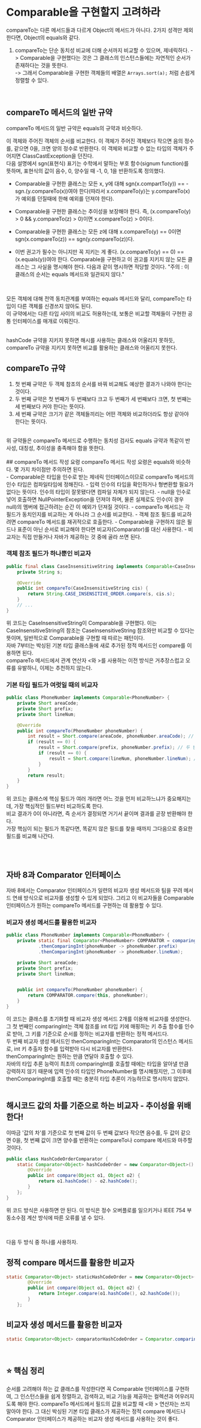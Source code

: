 # Comparable을 구현할지 고려하라
compareTo는 다른 메서드들과 다르게 Object의 메서드가 아니다. 2가지 성격만 제외한다면, Object의 equals와 같다. <br>
1. compareTo는 단순 동치성 비교에 더해 순서까지 비교할 수 있으며, 제네릭하다.
   -> Comparable을 구현했다는 것은 그 클래스의 인스턴스들에는 자연적인 순서가 존재하다는 것을 뜻한다. <br>
   -> 그래서 Comparable을 구현한 객체들의 배열은 `Arrays.sort(a);` 처럼 손쉽게 정렬할 수 있다. <br>
<br>

## compareTo 메서드의 일반 규약
compareTo 메서드의 일반 규약은 equals의 규약과 비슷하다. <br>

이 객체와 주어진 객체의 순서를 비교한다. 이 객체가 주어진 객체보다 작으면 음의 정수를, 같으면 0을, 크면 양의 정수로 반환한다. 이 객체와 비교할 수 없는 타입의 객체가 주어지면 ClassCastException을 던진다. <br>
다음 설명에서 sgn(표현식) 표기는 수학에서 말하는 부호 함수(signum function)를 뜻하며, 표현식의 값이 음수, 0, 양수일 때 -1, 0, 1을 반환하도록 정의했다. <br>

- Comparable을 구현한 클래스는 모든 x, y에 대해 sgn(x.compartTo(y)) == -sgn.(y.compareTo(x))여야 한다(따라서 x.compareTo(y)는 y.compareTo(x)가 예외를 던질때에 한해 예외를 던져야 한다).
- Comparable을 구현한 클래스는 추이성을 보장해야 한다. 즉, (x.compareTo(y) > 0 && y.compareTo(z) > 0)이면 x.compareTo(z) > 0이다.
- Comparable을 구현한 클래스는 모든 z에 대해 x.compareTo(y) == 0이면 sgn(x.compareTo(z)) == sgn(y.compareTo(z))다.
- 이번 권고가 필수는 아니지만 꼭 지키는 게 좋다. (x.compareTo(y) == 0) == (x.equals(y))여야 한다. Comparable을 구현하고 이 권고를 지키지 않는 모든 클래스는 그 사실을 명시해야 한다. 다음과 같이 명시하면 적당할 것이다.
  "주의 : 이 클래스의 순서는 equals 메서드와 일관되지 않다." <br>

  <br>
모든 객체에 대해 전역 동치관계를 부여하는 equals 메서드와 달리, compareTo는 타입이 다른 객체를 신경쓰지 않아도 된다. <br>
이 규약에서는 다른 타입 사이의 비교도 허용하는데, 보통은 비교할 객체들이 구현한 공통 인터페이스를 매개로 이뤄진다. <br>

<br>
hashCode 규약을 지키지 못하면 해시를 사용하는 클래스와 어울리지 못하듯, compareTo 규약을 지키지 못하면 비교를 활용하는 클래스와 어울리지 못한다. <br>

## compareTo 규약
1. 첫 번째 규약은 두 객체 참조의 순서를 바꿔 비교해도 예상한 결과가 나와야 한다는 것이다.
2. 두 번째 규약은 첫 번째가 두 번째보다 크고 두 번째가 세 번째보다 크면, 첫 번째는 세 번째보다 커야 한다는 뜻이다.
3. 세 번째 규약은 크기가 같은 객체들끼리는 어떤 객체와 비교하더라도 항상 같아야 한다는 뜻이다.
<br>
위 규약들은 compareTo 메서드로 수행하는 동치성 검사도 equals 규약과 똑같이 반사성, 대칭성, 추이성을 충족해야 함을 뜻한다.
<br>
<br>
## compareTo 메서드 작성 요령
compareTo 메서드 작성 요령은 equals와 비슷하다. 몇 가지 차이점만 주의하면 된다. <br>
- Comparable은 타입을 인수로 받는 제네릭 인터페이스이므로 compareTo 메서드의 인수 타입은 컴파일타임에 정해진다.
- 입력 인수의 타입을 확인하거나 형변환할 필요가 없다는 뜻이다. 인수의 타입이 잘못됐다면 컴파일 자체가 되지 않는다.
- null을 인수로 넣어 호출하면 NullPointerException을 던져야 하며, 물론 실제로도 인수(이 경우 null)의 멤버에 접근하려는 순간 이 예외가 던져질 것이다.
- compareTo 메서드는 각 필드가 동치인지를 비교하는 게 아니라 그 순서를 비교한다.
- 객체 참조 필드를 비교하려면 compareTo 메서드를 재귀적으로 호출한다.
- Comparable을 구현하지 않은 필드나 표준이 아닌 순서로 비교해야 한다면 비교자(Comparator)를 대신 사용한다.
- 비교자는 직접 만들거나 자바가 제공하는 것 중에 골라 쓰면 된다.

### 객체 참조 필드가 하나뿐인 비교자
```java
public final class CaseInsensitiveString implements Comparable<CaseInsensitiveString> {
    private String s;

    @Override
    public int compareTo(CaseInsensitiveString cis) {
        return String.CASE_INSENSITIVE_ORDER.compare(s, cis.s);
    }
    // ...
}
```
위 코드는 CaseInsensitiveString이 Comparable을 구현했다. 이는 CaseInsensitiveString의 참조는 CaseInsensitiveString 참조와만 비교할 수 있다는 뜻이며, 일반적으로 Comparable을 구현할 때 따르는 패턴이다. <br>
자바 7부터는 박싱된 기본 타입 클래스들에 새로 추가된 정적 메서드인 compare를 이용하면 된다. <br>
compareTo 메서드에서 관계 연산자 <와 >를 사용하는 이전 방식은 거추장스럽고 오류를 유발하니, 이제는 추천하지 않는다. <br>

### 기본 타입 필드가 여럿일 때의 비교자
```java
public class PhoneNumber implements Comparable<PhoneNumber> {
    private Short areaCode;
    private Short prefix;
    private Short lineNum;

    @Override
    public int compareTo(PhoneNumber phoneNumber) {
        int result = Short.compare(areaCode, phoneNumber.areaCode); // 가장 중요한 필드
        if (result == 0) {
            result = Short.compare(prefix, phoneNumber.prefix); // 두 번째로 중요한 필드
            if (result == 0) {
                result = Short.compare(lineNum, phoneNumber.lineNum); // 세 번째로 중요한 필드
            }
        }
        return result;
    }
}
```
위 코드는 클래스에 핵심 필드가 여러 개라면 어느 것을 먼저 비교하느냐가 중요해지는데, 가장 핵심적인 필드부터 비교하도록 한다. <br>
비교 결과가 0이 아니라면, 즉 순서가 결정되면 거기서 끝이며 결과를 곧장 반환해야 한다. <br>
가장 핵심이 되는 필드가 똑같다면, 똑같지 않은 필드를 찾을 때까지 그다음으로 중요한 필드를 비교해 나간다. <br>

<br> <br>

## 자바 8과 Comparator 인터페이스
자바 8에서는 Comparator 인터페이스가 일련의 비교자 생성 메서드와 팀을 꾸려 메서드 연쇄 방식으로 비교자를 생성할 수 있게 되었다. 그리고 이 비교자들을 Comparable 인터페이스가 원하는 compareTo 메서드를 구현하는 데 활용할 수 있다. <br>

### 비교자 생성 메서드를 활용한 비교자
```java
public class PhoneNumber implements Comparable<PhoneNumber> {
    private static final Comparator<PhoneNumber> COMPARATOR = comparingInt((PhoneNumber phoneNumber) -> phoneNumber.areaCode)
            .thenComparingInt(phoneNumber -> phoneNumber.prefix)
            .thenComparingInt(phoneNumber -> phoneNumber.lineNum);

    private Short areaCode;
    private Short prefix;
    private Short lineNum;


    public int compareTo(PhoneNumber phoneNumber) {
        return COMPARATOR.compare(this, phoneNumber);
    }
}
```
이 코드는 클래스를 초기화할 때 비교자 생성 메서드 2개를 이용해 비교자를 생성한다. <br>
그 첫 번째인 comparingInt는 객체 참조를 int 타입 키에 매핑하는 키 추출 함수를 인수로 받아, 그 키를 기준으로 순서를 정하는 비교자를 반환하는 정적 메서드다. <br>
두 번째 비교자 생성 메서드인 thenComparingInt는 Comparator의 인스턴스 메서드로, int 키 추출자 함수를 입력받아 다시 비교자를 반환한다.  <br>
thenComparingInt는 원하는 만큼 연달아 호출할 수 있다. <br>
자바의 타입 추론 능력이 최초의 comparingInt를 호출할 때에는 타입을 알아낼 만큼 강력하지 않기 때문에 입력 인수의 타입인 PhoneNumber를 명시해줬지만, 그 이후에 thenComparingInt를 호출할 때는 충분히 타입 추론이 가능하므로 명시하지 않았다. <br>
<br>

## 해시코드 값의 차를 기준으로 하는 비교자 - 추이성을 위배한다!
이따금 '값의 차'를 기준으로 첫 번째 값이 두 번째 값보다 작으면 음수를, 두 값이 같으면 0을, 첫 번째 값이 크면 양수를 반환하는 compareTo나 compare 메서드와 마주할 것이다. <br>

```java
public class HashCodeOrderComparator {
    static Comparator<Object> hashCodeOrder = new Comparator<Object>() {
        @Override
        public int compare(Object o1, Object o2) {
            return o1.hashCode() - o2.hashCode();
        }
    };
}
```

위 코드 방식은 사용하면 안 된다. 이 방식은 정수 오버플로를 일으키거나 IEEE 754 부동소수점 계산 방식에 따른 오류를 낼 수 있다. <br>

<br>

다음 두 방식 중 하나를 사용하자. <br>

## 정적 compare 메서드를 활용한 비교자
```java
static Comparator<Object> staticHashCodeOrder = new Comparator<Object>() {
        @Override
        public int compare(Object o1, Object o2) {
            return Integer.compare(o1.hashCode(), o2.hashCode());
        }
    };
```

## 비교자 생성 메서드를 활용한 비교자
```java
static Comparator<Object> comparatorHashCodeOrder = Comparator.comparingInt(o -> o.hashCode());
```

<br>

## ⭐️ 핵심 정리
순서를 고려해야 하는 값 클래스를 작성한다면 꼭 Comparable 인터페이스를 구현하여, 그 인스턴스들을 쉽게 정렬하고, 검색하고, 비교 기능을 제공하는 컬렉션과 어우러지도록 해야 한다. compareTo 메서드에서 필드의 값을 비교할 때 <와 > 연산자는 쓰지 말아야 한다. 그 대신 박싱된 기본 타입 클래스가 제공하는 정적 compare 메서드나 Comparator 인터페이스가 제공하는 비교자 생성 메서드를 사용하는 것이 좋다.
